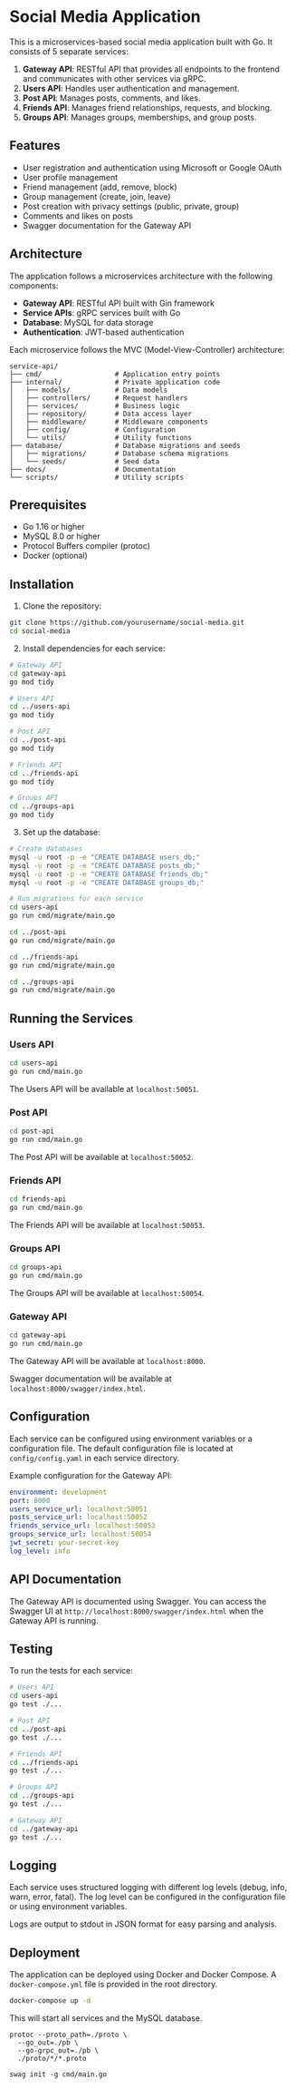 # Social Media Application

This is a microservices-based social media application built with Go. It consists of 5 separate services:

1. **Gateway API**: RESTful API that provides all endpoints to the frontend and communicates with other services via gRPC.
2. **Users API**: Handles user authentication and management.
3. **Post API**: Manages posts, comments, and likes.
4. **Friends API**: Manages friend relationships, requests, and blocking.
5. **Groups API**: Manages groups, memberships, and group posts.

## Features

- User registration and authentication using Microsoft or Google OAuth
- User profile management
- Friend management (add, remove, block)
- Group management (create, join, leave)
- Post creation with privacy settings (public, private, group)
- Comments and likes on posts
- Swagger documentation for the Gateway API

## Architecture

The application follows a microservices architecture with the following components:

- **Gateway API**: RESTful API built with Gin framework
- **Service APIs**: gRPC services built with Go
- **Database**: MySQL for data storage
- **Authentication**: JWT-based authentication

Each microservice follows the MVC (Model-View-Controller) architecture:

```
service-api/
├── cmd/                  # Application entry points
├── internal/             # Private application code
│   ├── models/           # Data models
│   ├── controllers/      # Request handlers
│   ├── services/         # Business logic
│   ├── repository/       # Data access layer
│   ├── middleware/       # Middleware components
│   ├── config/           # Configuration
│   └── utils/            # Utility functions
├── database/             # Database migrations and seeds
│   ├── migrations/       # Database schema migrations
│   └── seeds/            # Seed data
├── docs/                 # Documentation
└── scripts/              # Utility scripts
```

## Prerequisites

- Go 1.16 or higher
- MySQL 8.0 or higher
- Protocol Buffers compiler (protoc)
- Docker (optional)

## Installation

1. Clone the repository:

```bash
git clone https://github.com/yourusername/social-media.git
cd social-media
```

2. Install dependencies for each service:

```bash
# Gateway API
cd gateway-api
go mod tidy

# Users API
cd ../users-api
go mod tidy

# Post API
cd ../post-api
go mod tidy

# Friends API
cd ../friends-api
go mod tidy

# Groups API
cd ../groups-api
go mod tidy
```

3. Set up the database:

```bash
# Create databases
mysql -u root -p -e "CREATE DATABASE users_db;"
mysql -u root -p -e "CREATE DATABASE posts_db;"
mysql -u root -p -e "CREATE DATABASE friends_db;"
mysql -u root -p -e "CREATE DATABASE groups_db;"

# Run migrations for each service
cd users-api
go run cmd/migrate/main.go

cd ../post-api
go run cmd/migrate/main.go

cd ../friends-api
go run cmd/migrate/main.go

cd ../groups-api
go run cmd/migrate/main.go
```

## Running the Services

### Users API

```bash
cd users-api
go run cmd/main.go
```

The Users API will be available at `localhost:50051`.

### Post API

```bash
cd post-api
go run cmd/main.go
```

The Post API will be available at `localhost:50052`.

### Friends API

```bash
cd friends-api
go run cmd/main.go
```

The Friends API will be available at `localhost:50053`.

### Groups API

```bash
cd groups-api
go run cmd/main.go
```

The Groups API will be available at `localhost:50054`.

### Gateway API

```bash
cd gateway-api
go run cmd/main.go
```

The Gateway API will be available at `localhost:8000`.

Swagger documentation will be available at `localhost:8000/swagger/index.html`.

## Configuration

Each service can be configured using environment variables or a configuration file. The default configuration file is located at `config/config.yaml` in each service directory.

Example configuration for the Gateway API:

```yaml
environment: development
port: 8000
users_service_url: localhost:50051
posts_service_url: localhost:50052
friends_service_url: localhost:50053
groups_service_url: localhost:50054
jwt_secret: your-secret-key
log_level: info
```

## API Documentation

The Gateway API is documented using Swagger. You can access the Swagger UI at `http://localhost:8000/swagger/index.html` when the Gateway API is running.

## Testing

To run the tests for each service:

```bash
# Users API
cd users-api
go test ./...

# Post API
cd ../post-api
go test ./...

# Friends API
cd ../friends-api
go test ./...

# Groups API
cd ../groups-api
go test ./...

# Gateway API
cd ../gateway-api
go test ./...
```

## Logging

Each service uses structured logging with different log levels (debug, info, warn, error, fatal). The log level can be configured in the configuration file or using environment variables.

Logs are output to stdout in JSON format for easy parsing and analysis.

## Deployment

The application can be deployed using Docker and Docker Compose. A `docker-compose.yml` file is provided in the root directory.

```bash
docker-compose up -d
```

This will start all services and the MySQL database.

```aiignore
protoc --proto_path=./proto \
  --go_out=./pb \
  --go-grpc_out=./pb \
  ./proto/*/*.proto
```
```aiignore
swag init -g cmd/main.go
```